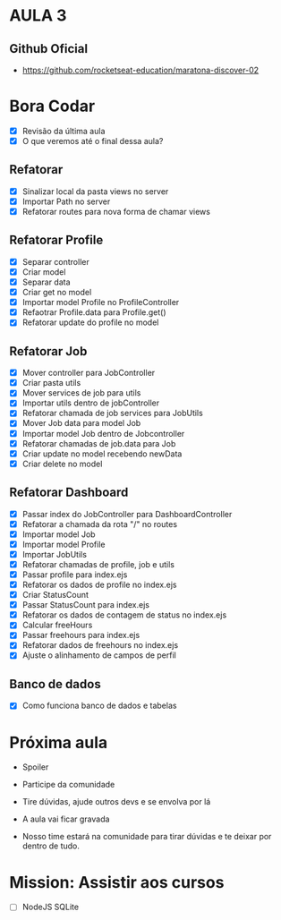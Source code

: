 # AULA 3

## Github Oficial

- https://github.com/rocketseat-education/maratona-discover-02

# Bora Codar
- [X]  Revisão da última aula
- [X]  O que veremos até o final dessa aula?

## Refatorar
* [X] Sinalizar local da pasta views no server
* [X] Importar Path no server
* [X] Refatorar routes para nova forma de chamar views

## Refatorar Profile
* [X] Separar controller
* [X] Criar model
* [X] Separar data
* [X] Criar get no model
* [X] Importar model Profile no ProfileController
* [X] Refaotrar Profile.data para Profile.get()
* [X] Refatorar update do profile no model

## Refatorar Job
* [X] Mover controller para JobController
* [X] Criar pasta utils
* [X] Mover services de job para utils
* [X] Importar utils dentro de jobController
* [X] Refatorar chamada de job services para JobUtils
* [X] Mover Job data para model Job
* [X] Importar model Job dentro de Jobcontroller
* [X] Refatorar chamadas de job.data para Job
* [X] Criar update no model recebendo newData
* [X] Criar delete no model

## Refatorar Dashboard
* [X] Passar index do JobController para DashboardController
* [X] Refatorar a chamada da rota "/" no routes
* [X] Importar model Job
* [X] Importar model Profile
* [X] Importar JobUtils
* [X] Refatorar chamadas de profile, job e utils
* [X] Passar profile para index.ejs
* [X] Refatorar os dados de profile no index.ejs
* [X] Criar StatusCount
* [X] Passar StatusCount para index.ejs
* [X] Refatorar os dados de contagem de status no index.ejs
* [X] Calcular freeHours
* [X] Passar freehours para index.ejs
* [X] Refatorar dados de freehours no index.ejs
* [X] Ajuste o alinhamento de campos de perfil

## Banco de dados
* [X] Como funciona banco de dados e tabelas


# Próxima aula

- Spoiler
- Participe da comunidade
- Tire dúvidas, ajude outros devs e se envolva por lá

- A aula vai ficar gravada
- Nosso time estará na comunidade para tirar dúvidas e te deixar por dentro de tudo.

# Mission: Assistir aos cursos

- [ ] NodeJS SQLite
